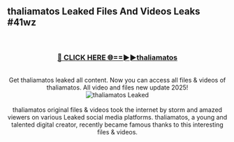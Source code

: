 ## thaliamatos Leaked Files And Videos Leaks #41wz
<br>
<div align="center">
<h3><a href="https://watchclip.my.id/thaliamatos" rel="nofollow">🔴 CLICK HERE 🌐==►►thaliamatos</a></h3>
<br>
Get thaliamatos leaked all content. Now you can access all files & videos of thaliamatos. All video and files new update 2025!
<br>
<a href="https://watchclip.my.id/thaliamatos" rel="nofollow" data-target="animated-image.originalLink"><img src="https://i.ibb.co.com/WyWwxjT/player-gif2.gif" alt="thaliamatos Leaked" style="max-width: 100%; display: inline-block;" data-target="animated-image.originalImage"></a>
<br><br>
thaliamatos original files & videos took the internet by storm and amazed viewers on various Leaked social media platforms. thaliamatos, a young and talented digital creator, recently became famous thanks to this interesting files & videos.
</div>
<br>